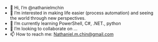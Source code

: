 - 👋 Hi, I’m @nathanielmchin
- 👀 I’m interested in making life easier (process automation) and seeing the world through new perspectives.
- 🌱 I’m currently learning PowerShell, C#, .NET., python
- 💞️ I’m looking to collaborate on ...
- 📫 How to reach me: Nathaniel.m.chin@gmail.com

<!---
nathanielmchin/nathanielmchin is a ✨ special ✨ repository because its `README.md` (this file) appears on your GitHub profile.
You can click the Preview link to take a look at your changes.
--->
